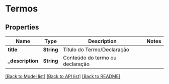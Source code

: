 # Termos

## Properties
Name | Type | Description | Notes
------------ | ------------- | ------------- | -------------
**title** | **String** | Título do Termo/Declaração | 
**_description** | **String** | Conteúdo do termo ou declaração | 

[[Back to Model list]](../README.md#documentation-for-models) [[Back to API list]](../README.md#documentation-for-api-endpoints) [[Back to README]](../README.md)


